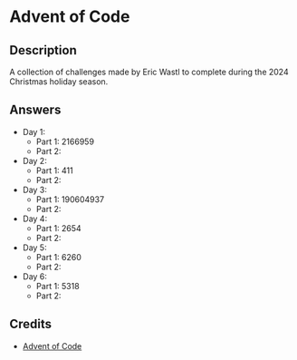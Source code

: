 # Advent of Code

## Description

A collection of challenges made by Eric Wastl to complete during the 2024
Christmas holiday season.

## Answers

- Day 1:
    - Part 1: 2166959
    - Part 2:
- Day 2:
    - Part 1: 411
    - Part 2:
- Day 3:
    - Part 1: 190604937
    - Part 2:
- Day 4:
    - Part 1: 2654
    - Part 2:
- Day 5:
    - Part 1: 6260
    - Part 2: 
- Day 6:
    - Part 1: 5318
    - Part 2:

## Credits

- [Advent of Code](https://adventofcode.com/)
